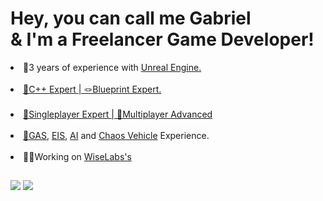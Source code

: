 # Hey, you can call me Gabriel<br> & I'm a <strong>Freelancer Game Developer</strong>!
<div style="display: inline_block">
  <li>🥉3 years of experience with <a href="https://dev.epicgames.com/documentation/en-us/unreal-engine/unreal-engine-5-4-documentation">Unreal Engine.</li>
  <br>
  <li>🥇C++ Expert | 🪢Blueprint Expert.</li>
  <br>
  <li>👤Singleplayer Expert | 👥Multiplayer Advanced</li>
  <br>
  <li>🔎<a href="https://docs.unrealengine.com/4.27/en-US/InteractiveExperiences/GameplayAbilitySystem/" target="_blank">GAS</a>, <a href="https://dev.epicgames.com/documentation/en-us/unreal-engine/enhanced-input-in-unreal-engine" target="_blank">EIS</a>, 
    <a href="https://dev.epicgames.com/documentation/en-us/unreal-engine/artificial-intelligence-in-unreal-engine?application_version=5.3" target="_blank">AI</a> and 
    <a href="https://dev.epicgames.com/documentation/en-us/unreal-engine/vehicles-in-unreal-engine" target="_blank">Chaos Vehicle</a> Experience.</li>
  <br>
  <li>🧑‍💻Working on <a href="https://wiselabsgworks.com.br/">WiseLabs's</a></li>
</div>
  
  ##
 
<div> 
 <a href="https://discord.gg/vkJvJRBe7H" target="_blank"><img src="https://img.shields.io/badge/Discord-7289DA?style=for-the-badge&logo=discord&logoColor=white" target="_blank"></a> 
  <a href = "mailto:frytinhasuemarket1910@gmail.com"><img src="https://img.shields.io/badge/-Gmail-%23333?style=for-the-badge&logo=gmail&logoColor=white" target="_blank"></a>
  
</div>
 
